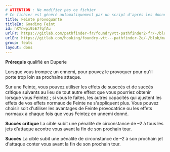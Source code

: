 ```yaml
---
# ATTENTION : Ne modifiez pas ce fichier
# Ce fichier est généré automatiquement par un script d'après les données du module Foundry VTT officiel et de sa traduction
title: Feinte provoquante
titleEn: Goading Feint
id: hXYnwpi95E77qfAu
urlFr: https://gitlab.com/pathfinder-fr/foundryvtt-pathfinder2-fr/-/blob/master/data/feats/hXYnwpi95E77qfAu.htm
urlEn: https://gitlab.com/hooking/foundry-vtt---pathfinder-2e/-/blob/master/packs/data/feats.db/goading-feint.json
group: feats
layout: dons
---
```

**Prérequis** qualifié en Duperie

Lorsque vous trompez un ennemi, pour pouvez le provoquer pour qu'il porte trop loin sa prochaine attaque.

Sur une <a class="entity-link" data-pack="pf2e.actionspf2e" data-id="QNAVeNKtHA0EUw4X" draggable="true"> Feinte</a>, vous pouvez utiliser les effets de susccès et de succès critique suivants au lieu de tout autre effext que vous pourriez obtenir lorsque vous Feintez ; si vous le faites, les autres capacités qui ajustent les effets de vos effets normaux de Feinte ne s'appliquent plus. Vous pouvez choisir soit d'utiliser les avantages de Feinte provocatrice ou les effets normaux à chaque fois que vous Feintez en unnemi donné.

**Succès critique** La cible subit une pénalité de circonstance de –2  à tous les jets d'attaque acontre vous avant la fin de son prochain tour.

**Succès** La cible subit une pénalite de circonstance de –2 à son prochain jet d'attaque conter vous avant la fin de son prochain tour.


